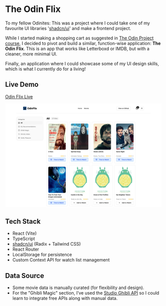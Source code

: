# The Odin Flix

To my fellow Odinites: This was a project where I could take one of my favourite UI libraries '[shadcn/ui](https://ui.shadcn.com/)' and make a frontend project.

While I started making a shopping cart as suggested in [The Odin Project course](https://www.theodinproject.com/lessons/node-path-react-new-shopping-cart), I decided to pivot and build a similar, function-wise application: **The Odin Flix**. This is an app that works like Letterboxd or IMDB, but with a cleaner, more minimal UI. 

Finally, an application where I could showcase some of my UI design skills, which is what I currently do for a living!

## Live Demo

[Odin Flix Live](https://odin-movie-tracker.vercel.app/)

![Odin Flix Screenshot](./src/assets/app-screenshot.png)

## Tech Stack

- React (Vite)
- TypeScript
- [shadcn/ui](https://ui.shadcn.com/) (Radix + Tailwind CSS)
- React Router
- LocalStorage for persistence
- Custom Context API for watch list management

## Data Source

- Some movie data is manually curated (for flexibility and design).
- For the "Ghibli Magic" section, I’ve used the [Studio Ghibli API](https://ghibliapi.vercel.app/) so I could learn to integrate free APIs along with manual data.

